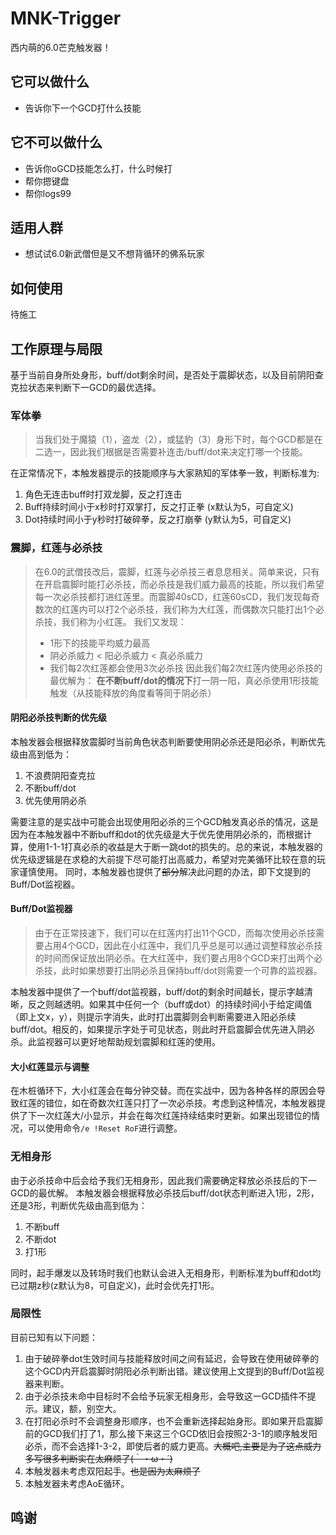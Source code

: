 # MNK-Trigger
西内萌的6.0芒克触发器！
## 它可以做什么
- 告诉你下一个GCD打什么技能
## 它不可以做什么
- 告诉你oGCD技能怎么打，什么时候打
- 帮你摁键盘
- 帮你logs99
## 适用人群
- 想试试6.0新武僧但是又不想背循环的佛系玩家
## 如何使用
待施工
## 工作原理与局限
基于当前自身所处身形，buff/dot剩余时间，是否处于震脚状态，以及目前阴阳查克拉状态来判断下一GCD的最优选择。
### 军体拳
> 当我们处于魔猿（1），盗龙（2），或猛豹（3）身形下时，每个GCD都是在二选一，因此我们根据是否需要补连击/buff/dot来决定打哪一个技能。

在正常情况下，本触发器提示的技能顺序与大家熟知的军体拳一致，判断标准为:
1. 角色无连击buff时打双龙脚，反之打连击
2. Buff持续时间小于x秒时打双掌打，反之打正拳 (x默认为5，可自定义)
3. Dot持续时间小于y秒时打破碎拳，反之打崩拳 (y默认为5，可自定义)
### 震脚，红莲与必杀技
> 在6.0的武僧技改后，震脚，红莲与必杀技三者息息相关。简单来说，只有在开启震脚时能打必杀技，而必杀技是我们威力最高的技能，所以我们希望每一次必杀技都打进红莲里。而震脚40sCD，红莲60sCD，我们发现每奇数次的红莲内可以打2个必杀技，我们称为大红莲，而偶数次只能打出1个必杀技，我们称为小红莲。
> 我们又发现：
> - 1形下的技能平均威力最高
> - 阴必杀威力 < 阳必杀威力 < 真必杀威力
> - 我们每2次红莲都会使用3次必杀技
> 因此我们每2次红莲内使用必杀技的最优解为：
> **在不断buff/dot的情况下**打一阴一阳，真必杀使用1形技能触发（从技能释放的角度看等同于阴必杀）

#### 阴阳必杀技判断的优先级
本触发器会根据释放震脚时当前角色状态判断要使用阴必杀还是阳必杀，判断优先级由高到低为：
1. 不浪费阴阳查克拉
2. 不断buff/dot
3. 优先使用阴必杀

需要注意的是实战中可能会出现使用阳必杀的三个GCD触发真必杀的情况，这是因为在本触发器中不断buff和dot的优先级是大于优先使用阴必杀的，而根据计算，使用1-1-1打真必杀的收益是大于断一跳dot的损失的。总的来说，本触发器的优先级逻辑是在求稳的大前提下尽可能打出高威力，希望对完美循环比较在意的玩家谨慎使用。
同时，本触发器也提供了~~部分~~解决此问题的办法，即下文提到的Buff/Dot监视器。

#### Buff/Dot监视器
> 由于在正常技速下，我们可以在红莲内打出11个GCD，而每次使用必杀技需要占用4个GCD，因此在小红莲中，我们几乎总是可以通过调整释放必杀技的时间而保证放出阴必杀。在大红莲中，我们要占用8个GCD来打出两个必杀技，此时如果想要打出阴必杀且保持buff/dot则需要一个可靠的监视器。

本触发器中提供了一个buff/dot监视器，buff/dot的剩余时间越长，提示字越清晰，反之则越透明。如果其中任何一个（buff或dot）的持续时间小于给定阈值（即上文x，y），则提示字消失，此时打出震脚则会判断需要进入阳必杀续buff/dot。相反的，如果提示字处于可见状态，则此时开启震脚会优先进入阴必杀。此监视器可以更好地帮助规划震脚和红莲的使用。

#### 大小红莲显示与调整
在木桩循环下，大小红莲会在每分钟交替。而在实战中，因为各种各样的原因会导致红莲的错位，如在奇数次红莲只打了一次必杀技。考虑到这种情况，本触发器提供了下一次红莲大/小显示，并会在每次红莲持续结束时更新。如果出现错位的情况，可以使用命令`/e !Reset RoF`进行调整。

### 无相身形
由于必杀技命中后会给予我们无相身形，因此我们需要确定释放必杀技后的下一GCD的最优解。
本触发器会根据释放必杀技后buff/dot状态判断进入1形，2形，还是3形，判断优先级由高到低为：
1. 不断buff
2. 不断dot
3. 打1形

同时，起手爆发以及转场时我们也默认会进入无相身形，判断标准为buff和dot均已过期z秒(z默认为8，可自定义)，此时会优先打1形。

### 局限性
目前已知有以下问题：
1. 由于破碎拳dot生效时间与技能释放时间之间有延迟，会导致在使用破碎拳的这个GCD内开启震脚时阴阳必杀判断出错。建议使用上文提到的Buff/Dot监视器来判断。
2. 由于必杀技未命中目标时不会给予玩家无相身形，会导致这一GCD插件不提示。建议，额，别空大。
3. 在打阳必杀时不会调整身形顺序，也不会重新选择起始身形。即如果开启震脚前的GCD我们打了1，那么接下来这三个GCD依旧会按照2-3-1的顺序触发阳必杀，而不会选择1-3-2，即使后者的威力更高。~~大概吧,主要是为了这点威力多写很多判断实在太麻烦了(｀・ω・´)~~
4. 本触发器未考虑双阳起手。~~也是因为太麻烦了~~
5. 本触发器未考虑AoE循环。

## 鸣谢
